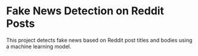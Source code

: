 # Fake News Detection on Reddit Posts
This project detects fake news based on Reddit post titles and bodies using a machine learning model.